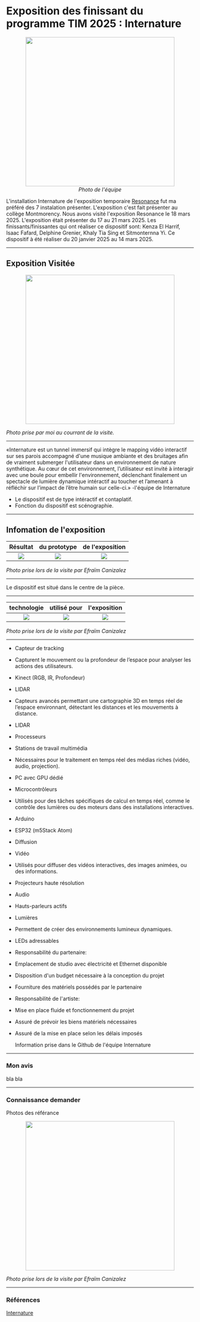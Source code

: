 #  Exposition des finissant du programme TIM 2025 : Internature 

<p align="center">
  <img src="/tp2/photos/internature/internature_equipe.jpg" height= 400px> <br>
  <i>Photo de l'équipe</i>
</p>

L'installation Internature de l'exposition temporaire [Resonance](https://tim-montmorency.com/2025/#/) fut ma préféré des 7 instalation présenter. 
L'exposition c'est fait présenter au collège Montmorency. 
Nous avons visité l'exposition Resonance le 18 mars 2025.
L'exposition était présenter du 17 au 21 mars 2025. Les finissants/finissantes qui ont réaliser ce dispositif sont: 
Kenza El Harrif,
Isaac Fafard,
Delphine Grenier,
Khaly Tia Sing et
Sitmonternna Yi.
Ce dispositif à été réaliser du 20 janvier 2025 au 14 mars 2025. 

---

## Exposition Visitée 

<p align="center">
  <img src="/tp2/photos/internature/fiche_internatuel.JPG" height= 400px>
</p>

*Photo prise par moi au courrant de la visite.*

---

«Internature est un tunnel immersif qui intègre le mapping vidéo interactif sur ses parois accompagné d'une musique ambiante et des bruitages afin de vraiment submerger l'utilisateur dans un environnement de nature synthétique. Au cœur de cet environnement, l’utilisateur est invité à interagir avec une boule pour embellir l'environnement, déclenchant finalement un spectacle de lumière dynamique intéractif au toucher et l’amenant à réfléchir sur l’impact de l’être humain sur celle-ci.» -l'équipe de Internature

- Le dispositif est de type intéractif et contaplatif.
- Fonction du dispositif est scénographie.

---

## Infomation de l'exposition

 Résultat  | du prototype |  de l'exposition
:-------------------------:|:-------------------------:|:-------------------------:
![](/tp2/photos/internature/internature_projection_dans_tunnel.jpg)|![](/tp2/photos/internature/internature_vu_dans_tunnel.jpg)|![](/tp2/photos/internature/internature_projection_dans_tunnel_droite.jpg)

*Photo prise lors de la visite par Efraïm Canizalez*

---

Le dispositif est situé dans le centre de la pièce. 

---

 technologie  | utilisé pour | l'exposition
:-------------------------:|:-------------------------:|:-------------------------:
![](/tp2/photos/internature/internature_capteur.jpg)|![](/tp2/photos/internature/internature_projection.jpg)|![](/tp2/photos/internature/internature_prototype.jpg)

*Photo prise lors de la visite par Efraïm Canizalez*

---

- Capteur de tracking
- Capturent le mouvement ou la profondeur de l’espace pour analyser les actions des utilisateurs.

- Kinect (RGB, IR, Profondeur)
- LIDAR
- Capteurs avancés permettant une cartographie 3D en temps réel de l’espace environnant, détectant les distances et les mouvements à distance.

- LIDAR
- Processeurs
- Stations de travail multimédia
- Nécessaires pour le traitement en temps réel des médias riches (vidéo, audio, projection).

- PC avec GPU dédié
- Microcontrôleurs
- Utilisés pour des tâches spécifiques de calcul en temps réel, comme le contrôle des lumières ou des moteurs dans des installations interactives.

- Arduino
- ESP32 (m5Stack Atom)
- Diffusion
- Vidéo
- Utilisés pour diffuser des vidéos interactives, des images animées, ou des informations.

- Projecteurs haute résolution
- Audio
- Hauts-parleurs actifs
- Lumières
- Permettent de créer des environnements lumineux dynamiques.
  
- LEDs adressables

- Responsabilité du partenaire:
- Emplacement de studio avec électricité et Ethernet disponible	
- Disposition d'un budget nécessaire à la conception du projet
- Fourniture des matériels possédés par le partenaire
  
- Responsabilité de l'artiste:
- Mise en place fluide et fonctionnement du projet
- Assuré de prévoir les biens matériels nécessaires
- Assuré de la mise en place selon les délais imposés

  Information prise dans le Github de l'équipe Internature

---

### Mon avis 

bla bla

---

### Connaissance demander

 Photos des référance

<p align="center">
  <img src="/tp2/photos/internature/internature_ordi.jpg" height= 400px>
</p>

*Photo prise lors de la visite par Efraïm Canizalez*

---

### Références

[Internature](https://tprangers.github.io/internature/#/)

